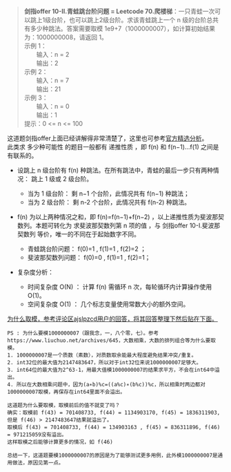 #

> **剑指offer 10-II.青蛙跳台阶问题 = Leetcode 70.爬楼梯**：一只青蛙一次可以跳上1级台阶，也可以跳上2级台阶。求该青蛙跳上一个 n 级的台阶总共有多少种跳法。答案需要取模 1e9+7（1000000007），如计算初始结果为：1000000008，请返回 1。  
>示例 1：  
>　　输入：n = 2  
>　　输出：2  
>示例 2：  
>　　输入：n = 7  
>　　输出：21  
>示例 3：  
>　　输入：n = 0  
>　　输出：1  
>提示：0 <= n <= 100

这道题剑指offer上面已经讲解得非常清楚了，这里也可参考[官方精选分析](https://leetcode-cn.com/problems/qing-wa-tiao-tai-jie-wen-ti-lcof/solution/mian-shi-ti-10-ii-qing-wa-tiao-tai-jie-wen-ti-dong/)。  
此类求 多少种可能性 的题目一般都有 递推性质 ，即 f(n) 和 f(n−1)…f(1) 之间是有联系的。

- 设跳上 n 级台阶有 f(n) 种跳法。在所有跳法中，青蛙的最后一步只有两种情况： 跳上 1 级或 2 级台阶。
  - 当为 1 级台阶： 剩 n−1 个台阶，此情况共有 f(n−1) 种跳法；
  - 当为 2 级台阶： 剩 n-2 个台阶，此情况共有 f(n-2) 种跳法。

- f(n) 为以上两种情况之和，即 f(n)=f(n−1)+f(n−2) ，以上递推性质为斐波那契数列。本题可转化为 求斐波那契数列第 n 项的值 ，与 剑指offer 10-I.斐波那契数列 等价，唯一的不同在于起始数字不同。
  - 青蛙跳台阶问题： f(0)=1 , f(1)=1 , f(2)=2 ；
  - 斐波那契数列问题： f(0)=0 , f(1)=1 , f(2)=1；
- 复杂度分析：
  - 时间复杂度 O(N) ： 计算 f(n) 需循环 n 次，每轮循环内计算操作使用 O(1)。
  - 空间复杂度 O(1) ： 几个标志变量使用常数大小的额外空间。

[为什么取模，参考评论区ajslpzcd用户的回答，将其回答整理下然后贴在下面。](https://leetcode-cn.com/problems/qing-wa-tiao-tai-jie-wen-ti-lcof/comments/)

```shell
PS : 为什么要模1000000007（跟我念，一，八个零，七）。参考https://www.liuchuo.net/archives/645，大数相乘，大数的排列组合等为什么要取模。
1. 1000000007是一个质数（素数），对质数取余能最大程度避免结果冲突/重复。
2. int32位的最大值为2147483647，所以对于int32位来说1000000007足够大。
3. int64位的最大值为2^63-1，用最大值模1000000007的结果求平方，不会在int64中溢出。
4. 所以在大数相乘问题中，因为(a∗b)%c=((a%c)∗(b%c))%c，所以相乘时两边都对1000000007取模，再保存在int64里面不会溢出。

这道题为什么要取模，取模前后的值不就变了吗？
确实：取模前 f(43) = 701408733, f(44) = 1134903170, f(45) = 1836311903, 但是 f(46) > 2147483647结果就溢出了。
取模后 f(43) = 701408733, f(44) = 134903163 , f(45) = 836311896, f(46) = 971215059没有溢出。
这样取模之后能够计算更多的情况，如 f(46)

总结一下，这道题要模1000000007的原因是为了能够测试更多用例，此外模1000000007是通用做法，原因见第一点。
```
